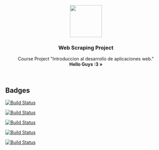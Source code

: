 <p align="center">
  <a href="#">
    <img src="http://jnyconstruction.ie/wp-content/uploads/2015/11/icon-hammer-wrench.png" width=100 height=100>
  </a>

  <h3 align="center">Web Scraping Project</h3>

  <p align="center">
    Course Project "Introduccion al desarrollo de aplicaciones web."
    <br>
    <strong>Hello Guys :3 &raquo;</strong>
  </p>
</p>
<br>

## Badges

[![Build Status](https://img.shields.io/badge/Status-Development-yellow.svg?style=flat)]()

[![Build Status](https://img.shields.io/badge/PHP-7.1.4-blue.svg?style=flat)](http://php.net/releases/7_1_4.php)

[![Build Status](https://img.shields.io/badge/Laravel-5-blue.svg?style=flat)](https://laravel.com/docs/5.0)

[![Build Status](https://img.shields.io/badge/Composer-1.4.1-blue.svg?style=flat)](https://getcomposer.org/download/)

[![Build Status](https://img.shields.io/badge/PostgreSQL-9.6.3-yellow.svg?style=flat)](https://www.postgresql.org/download/)